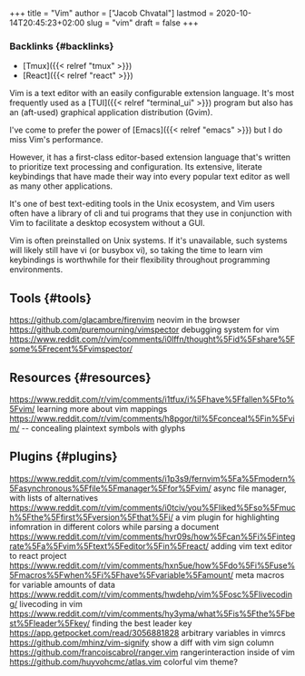 +++
title = "Vim"
author = ["Jacob Chvatal"]
lastmod = 2020-10-14T20:45:23+02:00
slug = "vim"
draft = false
+++

### Backlinks {#backlinks}

-   [Tmux]({{< relref "tmux" >}})
-   [React]({{< relref "react" >}})

Vim is a text editor with an easily configurable extension language. It's most frequently used as a [TUI]({{< relref "terminal_ui" >}}) program but also has an (aft-used) graphical application distribution (Gvim).

I've come to prefer the power of [Emacs]({{< relref "emacs" >}}) but I do miss Vim's performance.

However, it has a first-class editor-based extension language that's written to prioritize text processing and configuration. Its extensive, literate keybindings that have made their way into every popular text editor as well as many other applications.

It's one of best text-editing tools in the Unix ecosystem, and Vim users often have a library of cli and tui programs that they use in conjunction with Vim to facilitate a desktop ecosystem without a GUI.

Vim is often preinstalled on Unix systems. If it's unavailable, such systems will likely still have vi (or busybox vi), so taking the time to learn vim keybindings is worthwhile for their flexibility throughout programming environments.


## Tools {#tools}

<https://github.com/glacambre/firenvim> neovim in the browser
<https://github.com/puremourning/vimspector> debugging system for vim
<https://www.reddit.com/r/vim/comments/i0lffn/thought%5Fid%5Fshare%5Fsome%5Frecent%5Fvimspector/>


## Resources {#resources}

<https://www.reddit.com/r/vim/comments/i1tfux/i%5Fhave%5Ffallen%5Fto%5Fvim/> learning more about vim mappings
<https://www.reddit.com/r/vim/comments/h8pgor/til%5Fconceal%5Fin%5Fvim/> -- concealing plaintext symbols with glyphs


## Plugins {#plugins}

<https://www.reddit.com/r/vim/comments/i1p3s9/fernvim%5Fa%5Fmodern%5Fasynchronous%5Ffile%5Fmanager%5Ffor%5Fvim/> async file manager, with lists of alternatives
<https://www.reddit.com/r/vim/comments/i0tciv/you%5Fliked%5Fso%5Fmuch%5Fthe%5Ffirst%5Fversion%5Fthat%5Fi/> a vim plugin for highlighting infomration in different colors while parsing a document
<https://www.reddit.com/r/vim/comments/hvr09s/how%5Fcan%5Fi%5Fintegrate%5Fa%5Fvim%5Ftext%5Feditor%5Fin%5Freact/> adding vim text editor to react project
<https://www.reddit.com/r/vim/comments/hxn5ue/how%5Fdo%5Fi%5Fuse%5Fmacros%5Fwhen%5Fi%5Fhave%5Fvariable%5Famount/> meta macros for variable amounts of data
<https://www.reddit.com/r/vim/comments/hwdehp/vim%5Fosc%5Flivecoding/> livecoding in vim
<https://www.reddit.com/r/vim/comments/hy3yma/what%5Fis%5Fthe%5Fbest%5Fleader%5Fkey/> finding the best leader key
<https://app.getpocket.com/read/3056881828> arbitrary variables in vimrcs
<https://github.com/mhinz/vim-signify> show a diff with vim sign column
<https://github.com/francoiscabrol/ranger.vim> rangerinteraction inside of vim
<https://github.com/huyvohcmc/atlas.vim> colorful vim theme?
